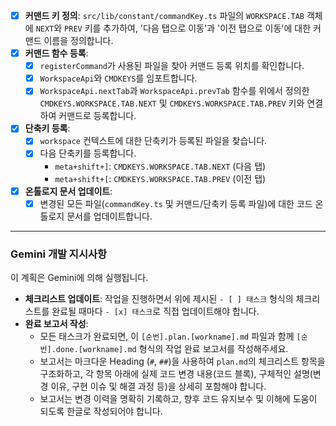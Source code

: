 - [x] **커맨드 키 정의**: `src/lib/constant/commandKey.ts` 파일의 `WORKSPACE.TAB` 객체에 `NEXT`와 `PREV` 키를 추가하여, '다음 탭으로 이동'과 '이전 탭으로 이동'에 대한 커맨드 이름을 정의합니다.
- [x] **커맨드 함수 등록**:
    - [x] `registerCommand`가 사용된 파일을 찾아 커맨드 등록 위치를 확인합니다.
    - [x] `WorkspaceApi`와 `CMDKEYS`를 임포트합니다.
    - [x] `WorkspaceApi.nextTab`과 `WorkspaceApi.prevTab` 함수를 위에서 정의한 `CMDKEYS.WORKSPACE.TAB.NEXT` 및 `CMDKEYS.WORKSPACE.TAB.PREV` 키와 연결하여 커맨드로 등록합니다.
- [x] **단축키 등록**:
    - [x] `workspace` 컨텍스트에 대한 단축키가 등록된 파일을 찾습니다.
    - [x] 다음 단축키를 등록합니다.
        - `meta+shift+]`: `CMDKEYS.WORKSPACE.TAB.NEXT` (다음 탭)
        - `meta+shift+[`: `CMDKEYS.WORKSPACE.TAB.PREV` (이전 탭)
- [x] **온톨로지 문서 업데이트**:
    - [x] 변경된 모든 파일(`commandKey.ts` 및 커맨드/단축키 등록 파일)에 대한 코드 온톨로지 문서를 업데이트합니다.

---

### **Gemini 개발 지시사항**

이 계획은 Gemini에 의해 실행됩니다.

- **체크리스트 업데이트**: 작업을 진행하면서 위에 제시된 `- [ ] 태스크` 형식의 체크리스트를 완료될 때마다 `- [x] 태스크`로 직접 업데이트해야 합니다.
- **완료 보고서 작성**:
  - 모든 태스크가 완료되면, 이 `[순번].plan.[workname].md` 파일과 함께 `[순번].done.[workname].md` 형식의 작업 완료 보고서를 작성해주세요.
  - 보고서는 마크다운 Heading (`#`, `##`)을 사용하여 `plan.md`의 체크리스트 항목을 구조화하고, 각 항목 아래에 실제 코드 변경 내용(코드 블록), 구체적인 설명(변경 이유, 구현 이슈 및 해결 과정 등)을 상세히 포함해야 합니다.
  - 보고서는 변경 이력을 명확히 기록하고, 향후 코드 유지보수 및 이해에 도움이 되도록 한글로 작성되어야 합니다.